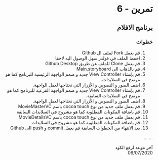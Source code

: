 <div dir="rtl">

#  تمرين - 6
## برنامج الافلام
### خطوات 




1.  قم بعمل Fork لملف ال Github
2.  احفظ الملف في فولدر سهل الوصول اليه لاحقا
3. قم بعمل Clone للملف عن طريق Github Desktop
4. قم بالذهاب الى Main.storyboard
5. قم بإنشاء View Controller جديد و صمم الواجهة الرئيسية للبرنامج كما هو موضح في السلايدات.
6. اضف الصور و النصوص و الأزرار التي نحتاجها لعمل الواجهة.
7. قم بإنشاء View Controller جديد و صمم الواجهة الفرعية للبرنامج كما هو موضح في السلايدات السابقة.
8. اضف الصور و النصوص و الأزرار التي نحتاجها لعمل الواجهة.
9. قم بعمل ملف جديد من نوع cocoa touch باسم MovieMasterVC 
10. قم باضافة المكونات المطلوبة كما هو مشروح في السلايدات السابقة
11. قم بعمل ملف جديد من نوع cocoa touch باسم MovieDetailsVC
12. قم باضافة المكونات المطلوبة كما هو مشروح في السلايدات 
13. بعد الانتهاء من الخطوات السابقة قم بعمل commit و push الى Github

...
...

آخر موعد لرفع الكود\
06/07/2020
</div> 
